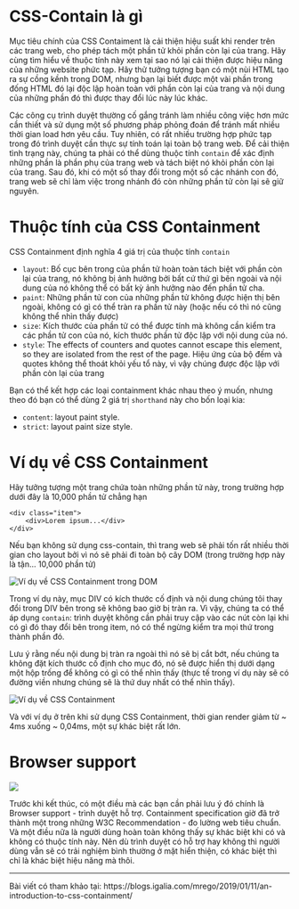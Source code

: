 # CSS-Contain là gì
Mục tiêu chính của CSS Contaiment là cải thiện hiệu suất khi render trên các trang web, cho phép tách một phần tử khỏi phần còn lại của trang. Hãy cùng tìm hiểu về thuộc tính này xem tại sao nó lại cải thiện được hiệu năng  của những website phức tạp. Hãy thử tưởng tượng bạn có một nùi HTML tạo ra sự cồng kềnh trong DOM, nhưng bạn lại biết được một vài phần trong đống HTML đó lại độc lập hoàn toàn với phần còn lại của trang và nội dung của những phần đó thì được thay đổi lúc này lúc khác.

Các công cụ trình duyệt thường cố gắng tránh làm nhiều công việc hơn mức cần thiết và sử dụng một số phương pháp phỏng đoán để tránh mất nhiều thời gian load hơn yêu cầu. Tuy nhiên, có rất nhiều trường hợp phức tạp trong đó trình duyệt cần thực sự tính toán lại toàn bộ trang web. Để cải thiện tình trạng này, chúng ta phải có thể dùng thuộc tính `contain` để xác định những phần là phần phụ của trang web và tách biệt nó khỏi phần còn lại của trang. Sau đó, khi có một số thay đổi trong một số các nhánh con đó, trang web sẽ chỉ làm việc trong nhánh đó còn những phần tử còn lại sẽ giữ nguyên.
# Thuộc tính của CSS Containment

CSS Containment  định nghĩa 4 giá trị của thuộc tính `contain` 

- `layout`: Bố cục bên trong của phần tử hoàn toàn tách biệt với phần còn lại của trang, nó không bị ảnh hưởng bởi bất cứ thứ gì bên ngoài và nội dung của nó không thể có bất kỳ ảnh hưởng nào đến phần tử cha.
- `paint`: Những phần tử con của những phần tử không được hiện thị bên ngoài, không có gì có thể tràn ra phần tử này (hoặc nếu có thì nó cũng không thể nhìn thấy được)
- `size`: Kích thước của phần tử có thể được tính mà không cần kiểm tra các phần tử con của nó, kích thước phần tử độc lập với nội dung của nó.
- `style`: The effects of counters and quotes cannot escape this element, so they are isolated from the rest of the page. Hiệu ứng của bộ đếm và quotes không thể thoát khỏi yếu tổ này, vì vậy chúng được độc lập với phần còn lại của trang

Bạn có thể kết hợp các loại containment khác nhau theo ý muốn, nhưng theo đó bạn có thể dùng 2 giá trị `shorthand` này cho bốn loại kia:

- `content`: layout paint style.
- `strict`:  layout paint size style.

# Ví dụ về CSS Containment
Hãy tưởng tượng một trang chứa toàn những phần tử này, trong trường hợp dưới đây là 10,000 phần tử chẳng hạn

``` 
<div class="item">
    <div>Lorem ipsum...</div>
</div> 
```

Nếu bạn không sử dụng css-contain, thì trang web sẽ phải tốn rất nhiều thời gian cho layout bởi vì nó sẽ phải đi toàn bộ cây DOM (trong trường hợp này là tận... 10,000 phần tử)

![Ví dụ về CSS Containment trong DOM](https://images.viblo.asia/09a1cf29-a2f5-469f-ac35-3ecb467e9f9d.png)

Trong ví dụ này, mục DIV có kích thước cố định và nội dung chúng tôi thay đổi trong DIV bên trong sẽ không bao giờ bị tràn ra. Vì vậy, chúng ta có thể áp dụng `contain`: trình duyệt không cần phải truy cập vào các nút còn lại khi có gì đó thay đổi bên trong item, nó có thể ngừng kiểm tra mọi thứ trong thành phần đó.

Lưu ý rằng nếu nội dung bị tràn ra ngoài thì nó sẽ bị cắt bớt, nếu chúng ta không đặt kích thước cố định cho mục đó, nó sẽ được hiển thị dưới dạng một hộp trống để không có gì có thể nhìn thấy (thực tế trong ví dụ này sẽ có đường viền nhưng chúng sẽ là thứ duy nhất có thể nhìn thấy).

![Ví dụ về CSS Containment](https://images.viblo.asia/47a699d6-6015-4b56-9f4a-666acec57e46.png)

Và với ví dụ ở trên khi sử dụng CSS Containment, thời gian render giảm từ ~ 4ms xuống ~ 0,04ms, một sự khác biệt rất lớn. 

# Browser support
![](https://images.viblo.asia/b1e54c68-9271-4bf5-bfb2-cb72bb422004.png)

Trước khi kết thúc, có một điều mà các bạn cần phải lưu ý đó chính là Browser support - trình duyệt hỗ trợ.  Containment specification giờ đã trở thành một trong những W3C Recommendation - đo lường web tiêu chuẩn. Và một điều nữa là người dùng hoàn toàn không thấy sự khác biệt khi có và không có thuộc tính này. Nên dù trình duyệt có hỗ trợ hay không thì người dùng vẫn sẽ có trải nghiệm bình thường ở mặt hiển thiện, có khác biệt thì chỉ là khác biệt hiệu năng mà thôi.

<hr>
Bài viết có tham khảo tại: https://blogs.igalia.com/mrego/2019/01/11/an-introduction-to-css-containment/